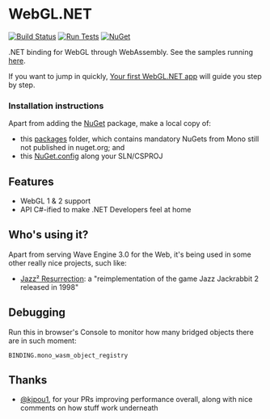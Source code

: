 ﻿# WebGL.NET

[![Build Status](https://dev.azure.com/waveengineteam/Wave.Engine/_apis/build/status/WaveEngine.WebGL.NET?branchName=master)](https://dev.azure.com/waveengineteam/Wave.Engine/_build/latest?definitionId=42&branchName=master)
[![Run Tests](https://img.shields.io/badge/tests-run%20now-orange.svg)](https://webgldotnet.surge.sh/tests)
[![NuGet](https://img.shields.io/nuget/v/WebGLDotNET.svg?label=NuGet)](https://www.nuget.org/packages/WebGLDotNET)

.NET binding for WebGL through WebAssembly. See the samples running [here](https://webgldotnet.surge.sh).

If you want to jump in quickly, [Your first WebGL.NET app](https://geeks.ms/xamarinteam/2019/08/28/your-first-webgldotnet-app/) will guide you step by step.

### Installation instructions

Apart from adding the [NuGet](https://www.nuget.org/packages/WebGLDotNET) package, make a local copy of:
- this [packages](https://github.com/WaveEngine/WebGL.NET/tree/master/src/packages) folder, which contains mandatory NuGets from Mono still not published in nuget.org; and
- this [NuGet.config](https://github.com/WaveEngine/WebGL.NET/blob/master/src/NuGet.config) along your SLN/CSPROJ

## Features

- WebGL 1 & 2 support
- API C#-ified to make .NET Developers feel at home

## Who's using it?

Apart from serving Wave Engine 3.0 for the Web, it's being used in some other really nice projects, such like:
- [Jazz² Resurrection](http://deat.tk/jazz2/wasm/): a "reimplementation of the game Jazz Jackrabbit 2 released in 1998"

## Debugging

Run this in browser's Console to monitor how many bridged objects there are in such moment:

```
BINDING.mono_wasm_object_registry
```

## Thanks

- [@kjpou1](https://github.com/kjpou1), for your PRs improving performance overall, along with nice comments on how stuff work underneath
